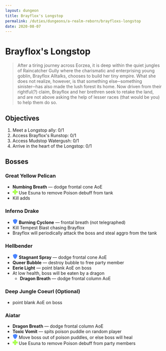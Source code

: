 ```yaml
---
layout: dungeon
title: Brayflox's Longstop
permalink: /duties/dungeons/a-realm-reborn/brayfloxs-longstop
date: 2020-08-07
---
```


# Brayflox's Longstop

> After a tiring journey across Eorzea, it is deep within the quiet jungles of Raincatcher Gully where the charismatic and enterprising young goblin, Brayflox Alltalks, chooses to build her tiny empire. What she does not realize, however, is that something else─something sinister─has also made the lush forest its home. Now driven from their rightful(?) claim, Brayflox and her brethren seek to retake the land, and are not above asking the help of lesser races (that would be you) to help them do so.

## Objectives

1. Meet a Longstop ally: 0/1
2. Access Brayflox's Runstop: 0/1
3. Access Mudstop Watergush: 0/1
4. Arrive in the heart of the Longstop: 0/1

## Bosses

### Great Yellow Pelican

- **Numbing Breath** — dodge frontal cone AoE
- ![](/assets/icons/role-healer.png) Use Esuna to remove Poison debuff from tank
- Kill adds

### Inferno Drake

- ![](/assets/icons/role-tank.png) **Burning Cyclone** — frontal breath  (not telegraphed)
- Kill Tempest Biast chasing Brayflox
- Brayflox will periodically attack the boss and steal aggro from the tank

### Hellbender

- ![](/assets/icons/role-tank.png) **Stagnant Spray** — dodge frontal cone AoE
- **Queer Bubble** — destroy bubble to free party member
- **Eerie Light** — point blank AoE on boss
- At low health, boss will be eaten by a dragon
  - **Dragon Breath** — dodge frontal column AoE

### Deep Jungle Coeurl (Optional)

- point blank AoE on boss

### Aiatar

- **Dragon Breath** — dodge frontal column AoE
- **Toxic Vomit** — spits poison puddle on random player
- ![](/assets/icons/role-tank.png) Move boss out of poison puddles, or else boss will heal
- ![](/assets/icons/role-healer.png) Use Esuna to remove Poison debuff from party members
